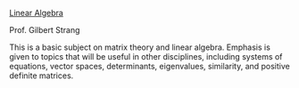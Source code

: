 [Linear Algebra](https://ocw.mit.edu/courses/18-06-linear-algebra-spring-2010/)

Prof. Gilbert Strang

This is a basic subject on matrix theory and linear algebra. Emphasis is given to topics that will be useful
in other disciplines, including systems of equations, vector spaces, determinants, eigenvalues, similarity,
and positive definite matrices.
